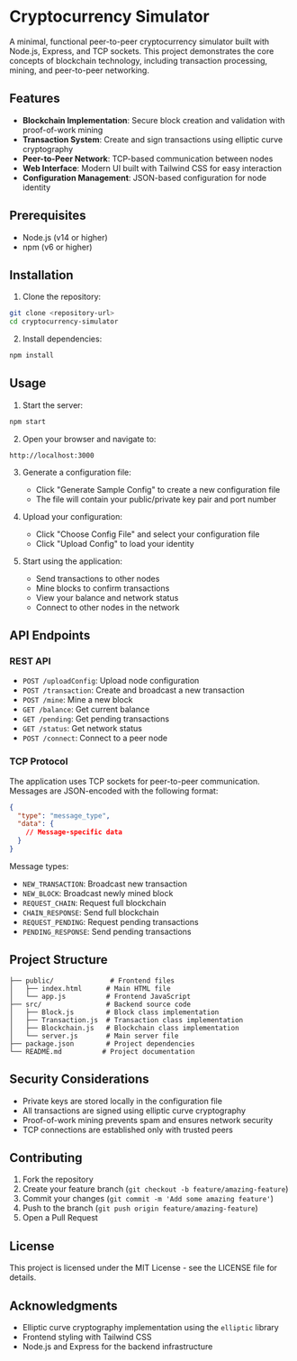 # Cryptocurrency Simulator

A minimal, functional peer-to-peer cryptocurrency simulator built with Node.js, Express, and TCP sockets. This project demonstrates the core concepts of blockchain technology, including transaction processing, mining, and peer-to-peer networking.

## Features

- **Blockchain Implementation**: Secure block creation and validation with proof-of-work mining
- **Transaction System**: Create and sign transactions using elliptic curve cryptography
- **Peer-to-Peer Network**: TCP-based communication between nodes
- **Web Interface**: Modern UI built with Tailwind CSS for easy interaction
- **Configuration Management**: JSON-based configuration for node identity

## Prerequisites

- Node.js (v14 or higher)
- npm (v6 or higher)

## Installation

1. Clone the repository:

```bash
git clone <repository-url>
cd cryptocurrency-simulator
```

2. Install dependencies:

```bash
npm install
```

## Usage

1. Start the server:

```bash
npm start
```

2. Open your browser and navigate to:

```
http://localhost:3000
```

3. Generate a configuration file:

   - Click "Generate Sample Config" to create a new configuration file
   - The file will contain your public/private key pair and port number

4. Upload your configuration:

   - Click "Choose Config File" and select your configuration file
   - Click "Upload Config" to load your identity

5. Start using the application:
   - Send transactions to other nodes
   - Mine blocks to confirm transactions
   - View your balance and network status
   - Connect to other nodes in the network

## API Endpoints

### REST API

- `POST /uploadConfig`: Upload node configuration
- `POST /transaction`: Create and broadcast a new transaction
- `POST /mine`: Mine a new block
- `GET /balance`: Get current balance
- `GET /pending`: Get pending transactions
- `GET /status`: Get network status
- `POST /connect`: Connect to a peer node

### TCP Protocol

The application uses TCP sockets for peer-to-peer communication. Messages are JSON-encoded with the following format:

```json
{
  "type": "message_type",
  "data": {
    // Message-specific data
  }
}
```

Message types:

- `NEW_TRANSACTION`: Broadcast new transaction
- `NEW_BLOCK`: Broadcast newly mined block
- `REQUEST_CHAIN`: Request full blockchain
- `CHAIN_RESPONSE`: Send full blockchain
- `REQUEST_PENDING`: Request pending transactions
- `PENDING_RESPONSE`: Send pending transactions

## Project Structure

```
├── public/              # Frontend files
│   ├── index.html      # Main HTML file
│   └── app.js          # Frontend JavaScript
├── src/                # Backend source code
│   ├── Block.js        # Block class implementation
│   ├── Transaction.js  # Transaction class implementation
│   ├── Blockchain.js   # Blockchain class implementation
│   └── server.js       # Main server file
├── package.json        # Project dependencies
└── README.md          # Project documentation
```

## Security Considerations

- Private keys are stored locally in the configuration file
- All transactions are signed using elliptic curve cryptography
- Proof-of-work mining prevents spam and ensures network security
- TCP connections are established only with trusted peers

## Contributing

1. Fork the repository
2. Create your feature branch (`git checkout -b feature/amazing-feature`)
3. Commit your changes (`git commit -m 'Add some amazing feature'`)
4. Push to the branch (`git push origin feature/amazing-feature`)
5. Open a Pull Request

## License

This project is licensed under the MIT License - see the LICENSE file for details.

## Acknowledgments

- Elliptic curve cryptography implementation using the `elliptic` library
- Frontend styling with Tailwind CSS
- Node.js and Express for the backend infrastructure
